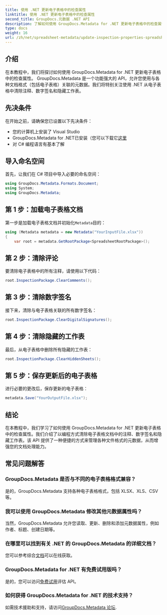 ```yaml
---
title: 使用 .NET 更新电子表格中的检查属性
linktitle: 使用 .NET 更新电子表格中的检查属性
second_title: GroupDocs.元数据 .NET API
description: 了解如何使用 GroupDocs.Metadata for .NET 更新电子表格中的检查属性。轻松管理评论、签名和隐藏工作表。
type: docs
weight: 16
url: /zh/net/spreadsheet-metadata/update-inspection-properties-spreadsheets/
---
```

## 介绍
在本教程中，我们将探讨如何使用 GroupDocs.Metadata for .NET 更新电子表格中的检查属性。 GroupDocs.Metadata 是一个功能强大的 API，允许您使用与各种文档格式（包括电子表格）关联的元数据。我们将特别关注使用 .NET 从电子表格中清除注释、数字签名和隐藏工作表。
## 先决条件
在开始之前，请确保您已设置以下先决条件：
- 您的计算机上安装了 Visual Studio
-  GroupDocs.Metadata for .NET已安装（您可以下载它[这里](https://releases.groupdocs.com/metadata/net/）)
- 对 C# 编程语言有基本了解

## 导入命名空间
首先，让我们在 C# 项目中导入必要的命名空间：
```csharp
using GroupDocs.Metadata.Formats.Document;
using System;
using GroupDocs.Metadata;
```
## 第 1 步：加载电子表格文档
第一步是加载电子表格文档并初始化`Metadata`目的：
```csharp
using (Metadata metadata = new Metadata("YourInputFile.xlsx"))
{
    var root = metadata.GetRootPackage<SpreadsheetRootPackage>();
```
## 第 2 步：清除评论
要清除电子表格中的所有注释，请使用以下代码：
```csharp
root.InspectionPackage.ClearComments();
```
## 第 3 步：清除数字签名
接下来，清除与电子表格关联的所有数字签名：
```csharp
root.InspectionPackage.ClearDigitalSignatures();
```
## 第 4 步：清除隐藏的工作表
最后，从电子表格中删除所有隐藏的工作表：
```csharp
root.InspectionPackage.ClearHiddenSheets();
```
## 第 5 步：保存更新后的电子表格
进行必要的更改后，保存更新的电子表格：
```csharp
metadata.Save("YourOutputFile.xlsx");
```

## 结论
在本教程中，我们学习了如何使用 GroupDocs.Metadata for .NET 更新电子表格中的检查属性。我们介绍了以编程方式清除电子表格文档中的注释、数字签名和隐藏工作表。该 API 提供了一种便捷的方式来管理各种文件格式的元数据，从而增强您的文档处理能力。

## 常见问题解答
### GroupDocs.Metadata 是否与不同的电子表格格式兼容？
是的，GroupDocs.Metadata 支持各种电子表格格式，包括 XLSX、XLS、CSV 等。
### 我可以使用 GroupDocs.Metadata 修改其他元数据属性吗？
当然，GroupDocs.Metadata 允许您读取、更新、删除和添加元数据属性，例如作者、标题、创建日期等。
### 在哪里可以找到有关 .NET 的 GroupDocs.Metadata 的详细文档？
您可以参考综合[文档](https://reference.groupdocs.com/metadata/net/)可以在线获取。
### GroupDocs.Metadata for .NET 有免费试用版吗？
是的，您可以访问[免费试用](https://releases.groupdocs.com/)评估 API。
### 如何获得 GroupDocs.Metadata for .NET 的技术支持？
如需技术援助和支持，请访问[GroupDocs.Metadata 论坛](https://forum.groupdocs.com/c/metadata/14).